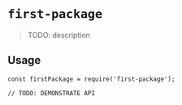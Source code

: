 # `first-package`

> TODO: description

## Usage

```
const firstPackage = require('first-package');

// TODO: DEMONSTRATE API
```
